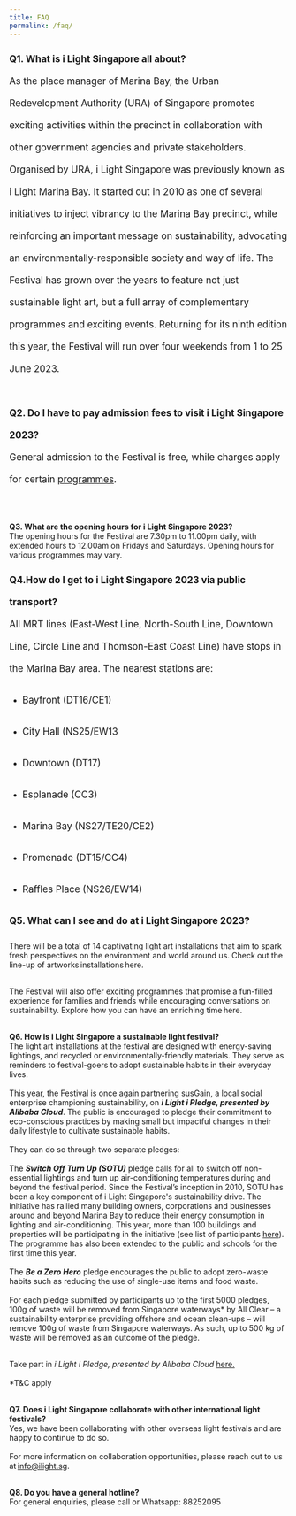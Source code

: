 ```yaml
---
title: FAQ
permalink: /faq/
---
```

<p style="font-size:17px; line-height:40px">
<b>Q1. What is i Light Singapore all about?</b><br>
As the place manager of Marina Bay, the Urban Redevelopment Authority (URA) of Singapore promotes exciting activities within the precinct in collaboration with other government agencies and private stakeholders. Organised by URA, i Light Singapore was previously known as i Light Marina Bay. It started out in 2010 as one of several initiatives to inject vibrancy to the Marina Bay precinct, while reinforcing an important message on sustainability, advocating an environmentally-responsible society and way of life. The Festival has grown over the years to feature not just sustainable light art, but a full array of complementary programmes and exciting events. Returning for its ninth edition this year, the Festival will run over four weekends from 1 to 25 June 2023.<br><br>
<b>Q2. Do I have to pay admission fees to visit i Light Singapore 2023?</b><br>
General admission to the Festival is free, while charges apply for certain <a href="/programmes">programmes</a>.<br><br>

<b>Q3. What are the opening hours for i Light Singapore 2023?</b><br>
The opening hours for the Festival are 7.30pm to 11.00pm daily, with extended hours to 12.00am on Fridays and Saturdays. Opening hours for various programmes may vary.<br>
</p>

<p style="font-size:17px; line-height:40px"><b>Q4.How do I get to&nbsp;i&nbsp;Light Singapore 2023 via public transport?</b><br>
All MRT lines (East-West Line, North-South Line, Downtown Line, Circle Line and Thomson-East Coast Line) have stops in the Marina Bay area. The nearest stations are:<br></p>
<ul>
<li><p style="font-size:17px; line-height:40px">Bayfront (DT16/CE1)</p></li>
<li><p style="font-size:17px; line-height:40px">City Hall (NS25/EW13</p></li>
<li><p style="font-size:17px; line-height:40px">Downtown (DT17)</p></li>
<li><p style="font-size:17px; line-height:40px">Esplanade (CC3)</p></li>
<li><p style="font-size:17px; line-height:40px">Marina Bay (NS27/TE20/CE2)</p></li>
<li><p style="font-size:17px; line-height:40px">Promenade (DT15/CC4)</p></li>
<li><p style="font-size:17px; line-height:40px">Raffles Place (NS26/EW14)</p></li>
</ul>

<p style="font-size:17px; line-height:40px">
<b>Q5. What can I see and do at&nbsp;i&nbsp;Light Singapore 2023?</b><br>

There will be a total of 14 captivating light art installations that aim to spark fresh perspectives on the environment and world around us. Check out the line-up of artworks installations here.<br><br>

The Festival will also offer exciting&nbsp;programmes&nbsp;that promise a fun-filled experience for families and friends while encouraging conversations on sustainability. Explore how you can have an enriching time here.<br><br>

<b>Q6. How is i Light Singapore a sustainable light festival?</b><br>
The light art installations at the festival are designed with energy-saving lightings, and recycled or environmentally-friendly materials. They serve as reminders to festival-goers to adopt sustainable habits in their everyday lives.
<br><br>
This year, the Festival is once again partnering&nbsp;susGain, a local social enterprise championing sustainability, on <b><i>i Light i Pledge, presented by Alibaba Cloud</i></b>. The public is encouraged to pledge their commitment to eco-conscious practices by making small but impactful changes in their daily lifestyle to cultivate sustainable habits.
<br><br>
They can do so through two separate pledges:
<br><br>
The <b><i>Switch Off Turn Up (SOTU)</i></b> pledge calls for all to switch off non-essential lightings and turn up air-conditioning temperatures during and beyond the festival period. Since the Festival’s inception in 2010, SOTU has been a key component of i Light Singapore's sustainability drive. The initiative has rallied many building owners, corporations and businesses around and beyond Marina Bay to reduce their energy consumption in lighting and air-conditioning. This year, more than 100 buildings and properties will be participating in the initiative (see list of participants <a target="_blank" href="/sustainability/switch-off-turn-up">here</a>). The programme has also been extended to the public and schools for the first time this year.
<br><br>
The <b><i>Be a Zero Hero</i></b> pledge encourages the public to adopt zero-waste habits such as reducing the use of single-use items and food waste. 
<br><br>For each pledge submitted by participants up to the first 5000 pledges, 100g of waste will be removed from Singapore waterways* by All Clear – a sustainability enterprise providing offshore and ocean clean-ups – will remove 100g of waste from Singapore waterways. As such, up to 500 kg of waste will be removed as an outcome of the pledge.
<br><br>

Take part in <i>i Light i Pledge, presented by Alibaba Cloud</i> <a target="_blank" href="https://www.susgain.com/iLightiPledge">here.</a> <br><br>
*T&amp;C apply<br><br>

<b>Q7. Does i Light Singapore collaborate with other international light festivals?</b><br>
Yes, we have been collaborating with other overseas light festivals and are happy to continue to do so. <br><br>
For more information on collaboration opportunities, please reach out to us at <a href="mailto:info@ilight.sg">info@ilight.sg</a>.<br><br>

<b>Q8. Do you have a general hotline?</b><br>
For general enquiries, please call or&nbsp;Whatsapp: 88252095
</p>